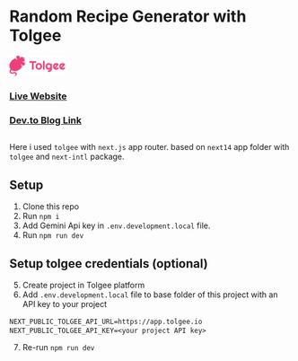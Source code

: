 # Random Recipe Generator with Tolgee
[<img src="https://raw.githubusercontent.com/tolgee/documentation/main/tolgee_logo_text.svg" alt="Tolgee" width="100" />](https://tolgee.io)

### [Live Website](https://recipe-generator-tolgee.vercel.app/)
### [Dev.to Blog Link](https://dev.to/sanketshinde/random-recipe-generator-with-tolgee-2di5)
##
Here i used `tolgee` with `next.js` app router.
based on `next14` app folder with `tolgee` and `next-intl` package.

## Setup

1. Clone this repo
2. Run `npm i`
3. Add Gemini Api key in `.env.development.local` file.
4. Run `npm run dev`

## Setup tolgee credentials (optional)

5. Create project in Tolgee platform
6. Add `.env.development.local` file to base folder of this project with an API key to your project

```
NEXT_PUBLIC_TOLGEE_API_URL=https://app.tolgee.io
NEXT_PUBLIC_TOLGEE_API_KEY=<your project API key>
```

7. Re-run `npm run dev`
